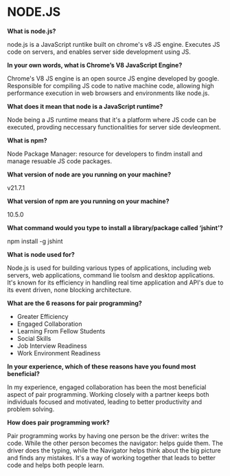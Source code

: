 # NODE.JS

__What is node.js?__

node.js is a JavaScript runtike built on chrome's v8 JS engine. Executes JS code on servers, and enables server side development using JS.

__In your own words, what is Chrome’s V8 JavaScript Engine?__

Chrome's V8 JS engine is an open source JS engine developed by google. Responsible for compiling JS code to native machine code, allowing high performance execution in web browsers and environments like node.js.

__What does it mean that node is a JavaScript runtime?__

Node being a JS runtime means that it's a platform where JS code can be executed, provding neccessary functionalities for server side devleopment.

__What is npm?__

Node Package Manager: resource for developers to findm install and manage resuable JS code packages.

__What version of node are you running on your machine?__

v21.7.1

__What version of npm are you running on your machine?__

10.5.0

__What command would you type to install a library/package called ‘jshint’?__

npm install -g jshint

__What is node used for?__

Node.js is used for building various types of applications, including web servers, web applications, command lie toolsm and desktop applications. It's known for its efficiency in handling real time application and API's due to its event driven, none blocking architecture.

__What are the 6 reasons for pair programming?__

- Greater Efficiency
- Engaged Collaboration
- Learning From Fellow Students
- Social Skills
- Job Interview Readiness
- Work Environment Readiness

__In your experience, which of these reasons have you found most beneficial?__

In my experience, engaged collaboration has been the most beneficial aspect of pair programming. Working closely with a partner keeps both individuals focused and motivated, leading to better productivity and problem solving.

__How does pair programming work?__

Pair programming works by having one person be the driver: writes the code.
While the other person becomes the navigator: helps guide them.
The driver does the typing, while the Navigator helps think about the big picture and finds any mistakes. It's a way of working together that leads to better code and helps both people learn.
